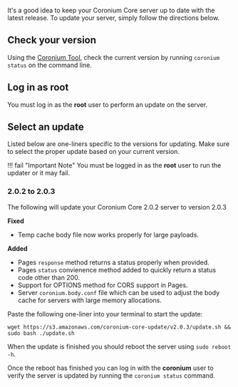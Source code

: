 It's a good idea to keep your Coronium Core server up to date with the latest release. To update your server, simply follow the directions below.

## Check your version

Using the [Coronium Tool](/server-guide/#coronium-tool), check the current version by running `coronium status` on the command line.

## Log in as root

You must log in as the __root__ user to perform an update on the server.

## Select an update

Listed below are one-liners specific to the versions for updating. Make sure to select the proper update based on your current version.

!!! fail "Important Note"
    You must be logged in as the __root__ user to run the updater or it may fail.

### 2.0.2 to 2.0.3

The following will update your Coronium Core 2.0.2 server to version 2.0.3

__Fixed__

- Temp cache body file now works properly for large payloads.

__Added__

- Pages `response` method returns a status properly when provided.
- Pages `status` convienence method added to quickly return a status code other than 200.
- Support for OPTIONS method for CORS support in Pages. 
- Server `coronium.body.conf` file which can be used to adjust the body cache for servers with large memory allocations.

Paste the following one-liner into your terminal to start the update:

```
wget https://s3.amazonaws.com/coronium-core-update/v2.0.3/update.sh && sudo bash ./update.sh
```

When the update is finished you should reboot the server using `sudo reboot -h`.

Once the reboot has finished you can log in with the __coronium__ user to verify the server is updated by running the `coronium status` command.